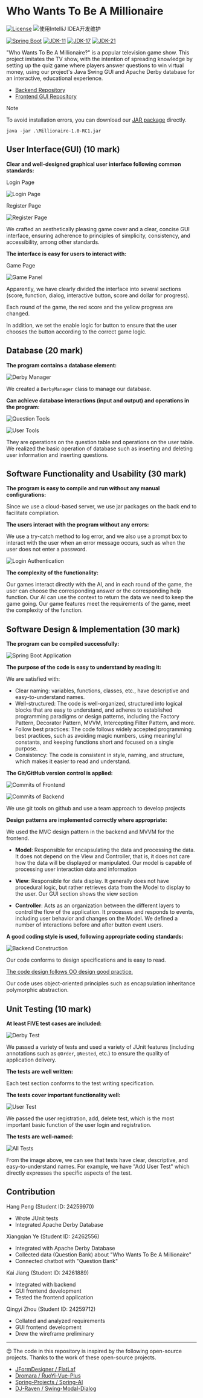 # Who Wants To Be A Millionaire

[![License](https://img.shields.io/badge/License-MIT-blue.svg)](https://gitee.com/dromara/RuoYi-Vue-Plus/blob/master/LICENSE) ![使用IntelliJ IDEA开发维护](https://img.shields.io/badge/IntelliJ%20IDEA-提供支持-blue.svg)


[![Spring Boot](https://img.shields.io/badge/Spring%20Boot-3.2-blue.svg)]() [![JDK-11](https://img.shields.io/badge/JDK-11-green.svg)]() [![JDK-17](https://img.shields.io/badge/JDK-17-green.svg)]() [![JDK-21](https://img.shields.io/badge/JDK-21-green.svg)]()

"Who Wants To Be A Millionaire?" is a popular television game show. This project imitates the TV show, with the intention of spreading knowledge by setting up the quiz game where players answer questions to win virtual money, using our project's Java Swing GUI and Apache Derby database for an interactive, educational experience.

- [Backend Repository](https://github.com/inwardflow/mill)
- [Frontend GUI Repository](https://github.com/JK666-BUG/mill-front)

> [!Note]
>
> To avoid installation errors, you can download our [JAR package](https://github.com/JK666-bug/mill-front/releases/tag/v1.0.0-RC1) directly.

```shell
java -jar .\Millionaire-1.0-RC1.jar
```

## User Interface(GUI) (10 mark)

**Clear and well-designed graphical user interface following common standards:**

Login Page

![Login Page](https://github.com/user-attachments/assets/870c4ff6-5122-45cb-b5b1-80643bf632bc)



Register Page

![Register Page](https://github.com/user-attachments/assets/24ff7c87-1859-46d9-ab40-bfd8e7a573c6)


We crafted an aesthetically pleasing game cover and a clear, concise GUI interface, ensuring adherence to principles of simplicity, consistency, and accessibility, among other standards.



**The interface is easy for users to interact with:**

Game Page

![Game Panel](https://github.com/user-attachments/assets/c07ace2c-ac98-4f2b-96d5-54aae12c1e9e)

Apparently, we have clearly divided the interface into several sections (score, function, dialog, interactive button, score and dollar for progress).

Each round of the game, the red score and the yellow progress are changed.

In addition, we set the enable logic for button to ensure that the user chooses the button according to the correct game logic.



## Database (20 mark)

**The program contains a database element:**

![Derby Manager](https://github.com/user-attachments/assets/8780ac71-5b8b-42d4-8b4a-482a4a42e160)


We created a `DerbyManager` class to manage our database.

**Can achieve database interactions (input and output) and operations in the program:**

![Question Tools](https://github.com/user-attachments/assets/e6db1c34-88a0-44d2-ba4f-a63ba82c7438)


![User Tools](https://github.com/user-attachments/assets/3a89a6db-0c01-49b9-ae33-2812a9615887)


They are operations on the question table and operations on the user table. We realized the basic operation of database such as inserting and deleting user information and inserting questions.



## Software Functionality and Usability (30 mark)

**The program is easy to compile and run without any manual configurations:**

Since we use a cloud-based server, we use jar packages on the back end to facilitate compilation.

**The users interact with the program without any errors:**

We use a try-catch method to log error, and we also use a prompt box to interact with the user when an error message occurs, such as when the user does not enter a password.

![Login Authentication](https://github.com/user-attachments/assets/3dd5fc9f-b7eb-487f-9b3c-39863c21bc1b)

**The complexity of the functionality:**

Our games interact directly with the AI, and in each round of the game, the user can choose the corresponding answer or the corresponding help function. Our AI can use the context to return the data we need to keep the game going. Our game features meet the requirements of the game, meet the complexity of the function.



## Software Design & Implementation (30 mark)

**The program can be compiled successfully:**

![Spring Boot Application](https://github.com/user-attachments/assets/ec6971fb-65df-48c3-9dd5-71727a85a3ee)

**The purpose of the code is easy to understand by reading it:**

We are satisfied with: 

- Clear naming: variables, functions, classes, etc., have descriptive and easy-to-understand names.
- Well-structured: The code is well-organized, structured into logical blocks that are easy to understand, and adheres to established programming paradigms or design patterns, including the Factory Pattern, Decorator Pattern, MVVM, Intercepting Filter Pattern, and more.
- Follow best practices: The code follows widely accepted programming best practices, such as avoiding magic numbers, using meaningful constants, and keeping functions short and focused on a single purpose.
- Consistency: The code is consistent in style, naming, and structure, which makes it easier to read and understand.

**The Git/GitHub version control is applied:**

![Commits of Frontend](https://github.com/user-attachments/assets/a6ba1e14-18a5-4d55-a6a6-62da172e85c8)


![Commits of Backend](https://github.com/user-attachments/assets/439ae6e2-9c67-498c-af28-bea8836507a9)


We use git tools on github and use a team approach to develop projects

**Design patterns are implemented correctly where appropriate:**

We used the MVC design pattern in the backend and MVVM for the frontend.

- **Model**: Responsible for encapsulating the data and processing the data. It does not depend on the View and Controller, that is, it does not care how the data will be displayed or manipulated. Our model is capable of processing user interaction data and information

- **View**: Responsible for data display. It generally does not have procedural logic, but rather retrieves data from the Model to display to the user. Our GUI section shows the view section

- **Controller**: Acts as an organization between the different layers to control the flow of the application. It processes and responds to events, including user behavior and changes on the Model. We defined a number of interactions before and after button event users.

**A good coding style is used, following appropriate coding standards:**

![Backend Construction](https://github.com/user-attachments/assets/130a9173-b3f6-49e8-9005-59b49f9c45fb)

Our code conforms to design specifications and is easy to read.

<u>The code design follows OO design good practice.</u>

Our code uses object-oriented principles such as encapsulation inheritance polymorphic abstraction.



## Unit Testing (10 mark)

**At least FIVE test cases are included:**

![Derby Test](https://github.com/user-attachments/assets/d8442794-5e28-4781-b8a5-63532a443fe7)


We passed a variety of tests and used a variety of JUnit features (including annotations such as `@Order`, `@Nested`, etc.) to ensure the quality of application delivery.

**The tests are well written:**


Each test section conforms to the test writing specification.

**The tests cover important functionality well:**

![User Test](https://github.com/user-attachments/assets/a7512e92-7d45-4143-974b-0d97c6704936)


We passed the user registration, add, delete test, which is the most important basic function of the user login and registration.

**The tests are well-named:**

![All Tests](https://github.com/user-attachments/assets/b29477ad-c061-4de4-afbb-8db310ecacd4)

From the image above, we can see that tests have clear, descriptive, and easy-to-understand names. For example, we have "Add User Test" which directly expresses the specific aspects of the test.



## Contribution

Hang Peng (Student ID: 24259970)

- Wrote JUnit tests
- Integrated Apache Derby Database

Xiangqian Ye (Student ID: 24262556)

- Integrated with Apache Derby Database
- Collected data (Question Bank) about "Who Wants To Be A Millionaire"
- Connected chatbot with "Question Bank"

Kai Jiang (Student ID: 24261889)

- Integrated with backend
- GUI frontend development
- Tested the frontend application

Qingyi Zhou (Student ID: 24259712)

- Collated and analyzed requirements
- GUI frontend development
- Drew the wireframe preliminary

---


😊 The code in this repository is inspired by the following open-source projects. Thanks to the work of these open-source projects.

* [JFormDesigner / FlatLaf](https://github.com/JFormDesigner/FlatLaf)
* [Dromara / RuoYi-Vue-Plus](https://github.com/dromara/RuoYi-Vue-Plus)
* [Spring-Projects / Spring-AI](https://github.com/spring-projects/spring-ai)
* [DJ-Raven / Swing-Modal-Dialog](https://github.com/DJ-Raven/swing-modal-dialog)
